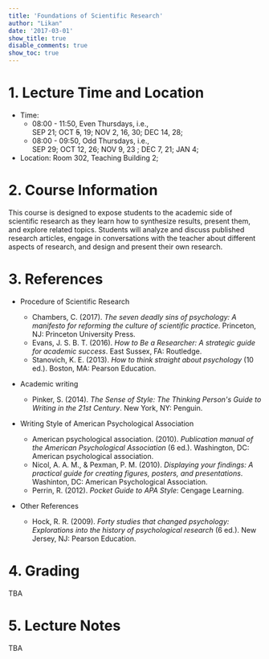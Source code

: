 ```yaml
---
title: 'Foundations of Scientific Research'
author: "Likan"
date: '2017-03-01'
show_title: true
disable_comments: true
show_toc: true
---
```

# 1. Lecture Time and Location
- Time:
    - 08:00 - 11:50, Even Thursdays, i.e., <br>
      SEP 21; OCT ~~5~~, 19; NOV 2, 16, 30; DEC 14, 28;
    - 08:00 - 09:50, Odd Thursdays, i.e., <br>
      SEP 29; OCT 12, 26; NOV 9, 23 ; DEC  7, 21; JAN 4;
- Location: Room 302, Teaching Building 2;

# 2. Course Information

This course is designed to expose students to the academic side of scientific research as they learn how to synthesize results, present them, and explore related topics. Students will analyze and discuss published research articles, engage in conversations with the teacher about different aspects of research, and design and present their own research.

# 3. References

- Procedure of Scientific Research
    - Chambers, C. (2017). *The seven deadly sins of psychology: A manifesto for reforming the culture of scientific practice*. Princeton, NJ: Princeton University Press.
    - Evans, J. S. B. T. (2016). *How to Be a Researcher: A strategic guide for academic success*. East Sussex, FA: Routledge.
    - Stanovich, K. E. (2013). *How to think straight about psychology* (10 ed.). Boston, MA: Pearson Education.

- Academic writing
    - Pinker, S. (2014). *The Sense of Style: The Thinking Person's Guide to Writing in the 21st Century*. New York, NY: Penguin.

- Writing Style of American Psychological Association
    - American psychological association. (2010). *Publication manual of the American Psychological Association* (6 ed.). Washington, DC: American psychological association.
    - Nicol, A. A. M., & Pexman, P. M. (2010). *Displaying your findings: A practical guide for creating figures, posters, and presentations*. Washinton, DC: American Psychological Association.
    - Perrin, R. (2012). *Pocket Guide to APA Style*: Cengage Learning.

- Other References
    - Hock, R. R. (2009). *Forty studies that changed psychology: Explorations into the history of psychological research* (6 ed.). New Jersey, NJ: Pearson Education.

# 4. Grading

TBA

# 5. Lecture Notes

TBA
